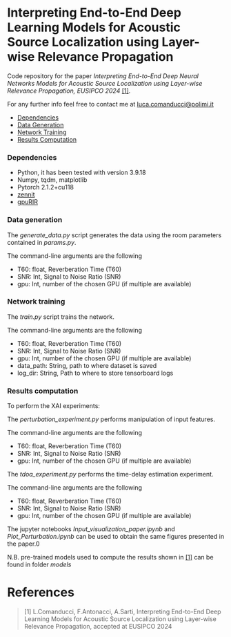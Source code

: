 # Interpreting End-to-End Deep Learning Models for Acoustic Source Localization using Layer-wise Relevance Propagation

Code repository for the paper _Interpreting End-to-End Deep Neural Networks Models for Acoustic Source Localization using Layer-wise Relevance Propagation, EUSIPCO 2024_
[[1]](#references). 

For any further info feel free to contact me at [luca.comanducci@polimi.it](luca.comanducci@polimi.it)

- [Dependencies](#dependencies)
- [Data Generation](#data-generation)
- [Network Training](#network-training)
- [Results Computation](#results-computation)

### Dependencies
- Python, it has been tested with version 3.9.18
- Numpy, tqdm, matplotlib
- Pytorch 2.1.2+cu118
- [zennit](https://github.com/chr5tphr/zennit)
- [gpuRIR](https://github.com/DavidDiazGuerra/gpuRIR)

### Data generation
The _generate_data.py_ script generates the data using the room parameters contained in _params.py_.

The command-line arguments are the following
- T60: float, Reverberation Time (T60)
- SNR: Int, Signal to Noise Ratio (SNR)
- gpu: Int, number of the chosen GPU (if multiple are available)


### Network training
The _train.py_ script trains the network. 

The command-line arguments are the following
- T60: float, Reverberation Time (T60)
- SNR: Int, Signal to Noise Ratio (SNR)
- gpu: Int, number of the chosen GPU (if multiple are available)
- data_path: String, path to where dataset is saved
- log_dir: String, Path to where to store tensorboard logs

### Results computation
To perform the XAI experiments:

The _perturbation_experiment.py_ performs manipulation of input features.

The command-line arguments are the following
- T60: float, Reverberation Time (T60)
- SNR: Int, Signal to Noise Ratio (SNR)
- gpu: Int, number of the chosen GPU (if multiple are available)

The _tdoa_experiment.py_ performs the time-delay estimation experiment.

The command-line arguments are the following
- T60: float, Reverberation Time (T60)
- SNR: Int, Signal to Noise Ratio (SNR)
- gpu: Int, number of the chosen GPU (if multiple are available)

The jupyter notebooks _Input_visualization_paper.ipynb_ and _Plot_Perturbation.ipynb_ can be used to obtain the same figures presented in the paper.0

N.B. pre-trained models used to compute the results shown in [[1]](#references) can be found in folder _models_

# References
>[1] L.Comanducci, F.Antonacci, A.Sarti, Interpreting End-to-End Deep Learning Models for Acoustic Source Localization using Layer-wise Relevance Propagation, accepted at EUSIPCO 2024
